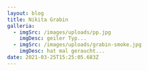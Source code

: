 ```yaml
---
layout: blog
title: Nikita Grabin
galleria:
  - imgSrc: /images/uploads/pp.jpg
    imgDesc: geiler Typ...
  - imgSrc: /images/uploads/grabin-smoke.jpg
    imgDesc: hat mal geraucht...
date: 2021-03-25T15:25:05.683Z
---
```

